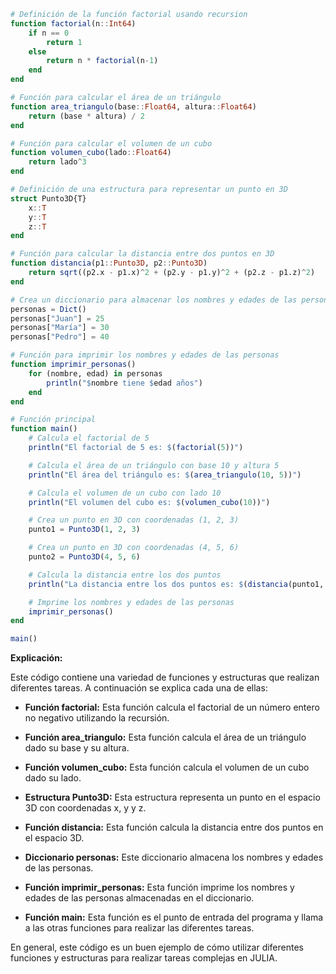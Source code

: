 ```julia
# Definición de la función factorial usando recursion
function factorial(n::Int64)
    if n == 0
        return 1
    else
        return n * factorial(n-1)
    end
end

# Función para calcular el área de un triángulo
function area_triangulo(base::Float64, altura::Float64)
    return (base * altura) / 2
end

# Función para calcular el volumen de un cubo
function volumen_cubo(lado::Float64)
    return lado^3
end

# Definición de una estructura para representar un punto en 3D
struct Punto3D{T}
    x::T
    y::T
    z::T
end

# Función para calcular la distancia entre dos puntos en 3D
function distancia(p1::Punto3D, p2::Punto3D)
    return sqrt((p2.x - p1.x)^2 + (p2.y - p1.y)^2 + (p2.z - p1.z)^2)
end

# Crea un diccionario para almacenar los nombres y edades de las personas
personas = Dict()
personas["Juan"] = 25
personas["María"] = 30
personas["Pedro"] = 40

# Función para imprimir los nombres y edades de las personas
function imprimir_personas()
    for (nombre, edad) in personas
        println("$nombre tiene $edad años")
    end
end

# Función principal
function main()
    # Calcula el factorial de 5
    println("El factorial de 5 es: $(factorial(5))")

    # Calcula el área de un triángulo con base 10 y altura 5
    println("El área del triángulo es: $(area_triangulo(10, 5))")

    # Calcula el volumen de un cubo con lado 10
    println("El volumen del cubo es: $(volumen_cubo(10))")

    # Crea un punto en 3D con coordenadas (1, 2, 3)
    punto1 = Punto3D(1, 2, 3)

    # Crea un punto en 3D con coordenadas (4, 5, 6)
    punto2 = Punto3D(4, 5, 6)

    # Calcula la distancia entre los dos puntos
    println("La distancia entre los dos puntos es: $(distancia(punto1, punto2))")

    # Imprime los nombres y edades de las personas
    imprimir_personas()
end

main()
```

**Explicación:**

Este código contiene una variedad de funciones y estructuras que realizan diferentes tareas. A continuación se explica cada una de ellas:

* **Función factorial:** Esta función calcula el factorial de un número entero no negativo utilizando la recursión.

* **Función area_triangulo:** Esta función calcula el área de un triángulo dado su base y su altura.

* **Función volumen_cubo:** Esta función calcula el volumen de un cubo dado su lado.

* **Estructura Punto3D:** Esta estructura representa un punto en el espacio 3D con coordenadas x, y y z.

* **Función distancia:** Esta función calcula la distancia entre dos puntos en el espacio 3D.

* **Diccionario personas:** Este diccionario almacena los nombres y edades de las personas.

* **Función imprimir_personas:** Esta función imprime los nombres y edades de las personas almacenadas en el diccionario.

* **Función main:** Esta función es el punto de entrada del programa y llama a las otras funciones para realizar las diferentes tareas.

En general, este código es un buen ejemplo de cómo utilizar diferentes funciones y estructuras para realizar tareas complejas en JULIA.